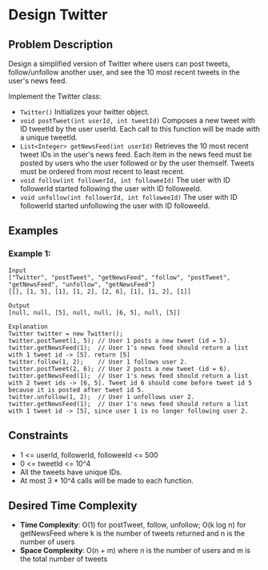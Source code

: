# Design Twitter

## Problem Description

Design a simplified version of Twitter where users can post tweets, follow/unfollow another user, and see the 10 most recent tweets in the user's news feed.

Implement the Twitter class:

- `Twitter()` Initializes your twitter object.
- `void postTweet(int userId, int tweetId)` Composes a new tweet with ID tweetId by the user userId. Each call to this function will be made with a unique tweetId.
- `List<Integer> getNewsFeed(int userId)` Retrieves the 10 most recent tweet IDs in the user's news feed. Each item in the news feed must be posted by users who the user followed or by the user themself. Tweets must be ordered from most recent to least recent.
- `void follow(int followerId, int followeeId)` The user with ID followerId started following the user with ID followeeId.
- `void unfollow(int followerId, int followeeId)` The user with ID followerId started unfollowing the user with ID followeeId.

## Examples

### Example 1:

```
Input
["Twitter", "postTweet", "getNewsFeed", "follow", "postTweet", "getNewsFeed", "unfollow", "getNewsFeed"]
[[], [1, 5], [1], [1, 2], [2, 6], [1], [1, 2], [1]]

Output
[null, null, [5], null, null, [6, 5], null, [5]]

Explanation
Twitter twitter = new Twitter();
twitter.postTweet(1, 5); // User 1 posts a new tweet (id = 5).
twitter.getNewsFeed(1);  // User 1's news feed should return a list with 1 tweet id -> [5]. return [5]
twitter.follow(1, 2);    // User 1 follows user 2.
twitter.postTweet(2, 6); // User 2 posts a new tweet (id = 6).
twitter.getNewsFeed(1);  // User 1's news feed should return a list with 2 tweet ids -> [6, 5]. Tweet id 6 should come before tweet id 5 because it is posted after tweet id 5.
twitter.unfollow(1, 2);  // User 1 unfollows user 2.
twitter.getNewsFeed(1);  // User 1's news feed should return a list with 1 tweet id -> [5], since user 1 is no longer following user 2.
```

## Constraints

- 1 <= userId, followerId, followeeId <= 500
- 0 <= tweetId <= 10^4
- All the tweets have unique IDs.
- At most 3 \* 10^4 calls will be made to each function.

## Desired Time Complexity

- **Time Complexity**: O(1) for postTweet, follow, unfollow; O(k log n) for getNewsFeed where k is the number of tweets returned and n is the number of users
- **Space Complexity**: O(n + m) where n is the number of users and m is the total number of tweets
